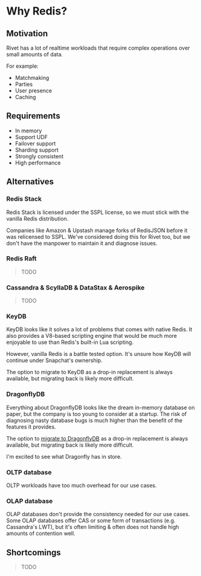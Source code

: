 # Why Redis?

## Motivation

Rivet has a lot of realtime workloads that require complex operations over small amounts of data.

For example:

-   Matchmaking
-   Parties
-   User presence
-   Caching

## Requirements

-   In memory
-   Support UDF
-   Failover support
-   Sharding support
-   Strongly consistent
-   High performance

## Alternatives

### Redis Stack

Redis Stack is licensed under the SSPL license, so we must stick with the vanilla Redis distribution.

Companies like Amazon & Upstash manage forks of RedisJSON before it was relicensed to SSPL. We've considered doing this for Rivet too, but we don't have the manpower to maintain it and diagnose issues.

### Redis Raft

> TODO

### Cassandra & ScyllaDB & DataStax & Aerospike

> TODO

### KeyDB

KeyDB looks like it solves a lot of problems that comes with native Redis. It also provides a V8-based scripting engine that would be much more enjoyable to use than Redis's built-in Lua scripting.

However, vanilla Redis is a battle tested option. It's unsure how KeyDB will continue under Snapchat's ownership.

The option to migrate to KeyDB as a drop-in replacement is always available, but migrating back is likely more difficult.

### DragonflyDB

Everything about DragonflyDB looks like the dream in-memory database on paper, but the company is too young to consider at a startup. The risk of diagnosing nasty database bugs is much higher than the benefit of the features it provides.

The option to [migrate to DragonflyDB](https://www.dragonflydb.io/blog/migrating-from-a-redis-cluster-to-a-dragonfly-on-a-single-node) as a drop-in replacement is always available, but migrating back is likely more difficult.

I'm excited to see what Dragonfly has in store.

### OLTP database

OLTP workloads have too much overhead for our use cases.

### OLAP database

OLAP databases don't provide the consistency needed for our use cases. Some OLAP databases offer CAS or some form of transactions (e.g. Cassandra's LWT), but it's often limiting & often does not handle high amounts of contention well.

## Shortcomings

> TODO
